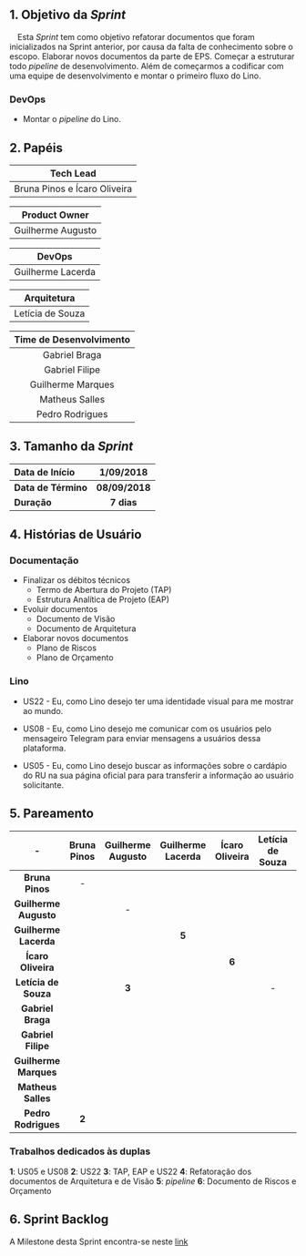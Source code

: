 ## 1. Objetivo da _Sprint_

&emsp;Esta _Sprint_ tem como objetivo refatorar documentos que foram inicializados na Sprint anterior, por causa da falta de conhecimento sobre o escopo. Elaborar novos documentos da parte de EPS. Começar a estruturar todo _pipeline_ de desenvolvimento. Além de começarmos a codificar com uma equipe de desenvolvimento e montar o primeiro fluxo do Lino.

### DevOps

- Montar o _pipeline_ do Lino.

## 2. Papéis


| **Tech Lead**|
|:--:|
|Bruna Pinos e Ícaro Oliveira|

|**Product Owner**|
|:--:|
|Guilherme Augusto|

|**DevOps**|
|:--:|
|Guilherme Lacerda|

|**Arquitetura**|
|:--:|
|Letícia de Souza|

| Time de Desenvolvimento |
|:--:|
|Gabriel Braga|
|Gabriel Filipe|
|Guilherme Marques|
|Matheus Salles|
|Pedro Rodrigues|


## 3. Tamanho da _Sprint_

| Data de Início | 1/09/2018 |
|:--|:--:|
| **Data de Término** | **08/09/2018** |
| **Duração** | **7 dias** |


## 4. Histórias de Usuário


### Documentação

- Finalizar os débitos técnicos
    - Termo de Abertura do Projeto (TAP)
    - Estrutura Analítica de Projeto (EAP)
- Evoluir documentos
    - Documento de Visão
    - Documento de Arquitetura
- Elaborar novos documentos
    - Plano de Riscos
    - Plano de Orçamento

### Lino

- US22 - Eu, como Lino desejo ter uma identidade visual para me mostrar ao mundo.

- US08 - Eu, como Lino desejo me comunicar com os usuários pelo mensageiro Telegram para enviar mensagens a usuários dessa plataforma.

- US05 - Eu, como Lino desejo buscar as informações sobre o cardápio do RU na sua página oficial para para transferir a informação ao usuário solicitante.


## 5. Pareamento

|-|Bruna Pinos| Guilherme Augusto | Guilherme Lacerda | Ícaro Oliveira | Letícia de Souza|Gabriel Braga| Gabriel Filipe| Guilherme Marques|Matheus Salles| Pedro Rodrigues|
|:--:|:--:|:--:|:--:|:--:|:--:|:--:|:--:|:--:|:--:|:--:|
|**Bruna Pinos**        |-||||||||||
|**Guilherme Augusto**  ||-|||||||||
|**Guilherme Lacerda**  |||**5**||||||||
|**Ícaro Oliveira**     ||||**6**|||||||
|**Letícia de Souza**   ||**3**|||-||||||
|**Gabriel Braga**      ||||||-|||||
|**Gabriel Filipe**     |||||||-||||
|**Guilherme Marques**  |||||||**1**|-|||
|**Matheus Salles**     ||||||**4**|||-||
|**Pedro Rodrigues**    |**2**|||||||||-|

### Trabalhos dedicados às duplas
**1**: US05 e US08
**2**: US22
**3**: TAP, EAP e US22
**4**: Refatoração dos documentos de Arquitetura e de Visão
**5**: _pipeline_
**6**: Documento de Riscos e Orçamento

## 6. Sprint Backlog

A Milestone desta Sprint encontra-se neste [link](https://github.com/fga-eps-mds/2018.2-Lino/milestone/4)
